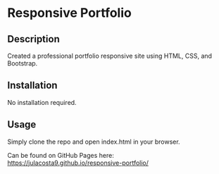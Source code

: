 # Responsive Portfolio

## Description

Created a professional portfolio responsive site using HTML, CSS, and Bootstrap.

## Installation

No installation required.

## Usage 

Simply clone the repo and open index.html in your browser.

Can be found on GitHub Pages here: https://julacosta9.github.io/responsive-portfolio/